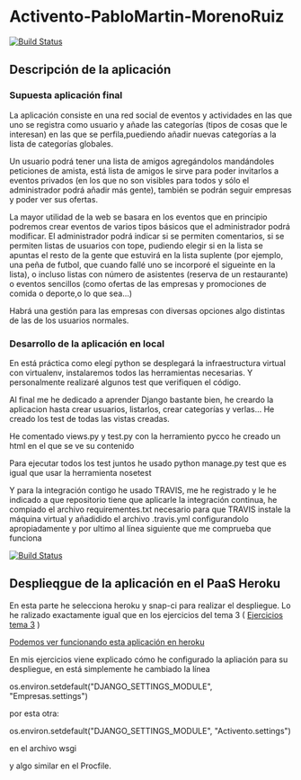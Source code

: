 # Activento-PabloMartin-MorenoRuiz   
[![Build Status](https://travis-ci.org/pmmre/Activento-PabloMartin-MorenoRuiz.svg)](https://travis-ci.org/pmmre/Activento-PabloMartin-MorenoRuiz)

## Descripción de la aplicación 
### Supuesta aplicación final
La aplicación consiste en una red social de eventos y actividades en las que uno se registra como usuario y añade las categorías (tipos de cosas que le interesan) en las que se perfila,puediendo añadir nuevas categorías a la lista de categorías globales.

Un usuario podrá tener una lista de amigos agregándolos mandándoles peticiones de amista, está lista de amigos le sirve para poder invitarlos a eventos privados (en los que no son visibles para todos y sólo el administrador podrá añadir más gente), también se podrán seguir empresas y poder ver sus ofertas.

La mayor utilidad de la web se basara en los eventos que en principio podremos crear eventos de varios tipos básicos que el administrador podrá modificar. El administrador podrá indicar si se permiten comentarios, si se permiten listas de usuarios con tope, pudiendo elegir si en la lista se apuntas el resto de la gente que estuvirá en la lista suplente (por ejemplo, una peña de futbol, que cuando fallé uno se incorporé el sigueinte en la lista), o incluso listas con número de asistentes (reserva de un restaurante) o eventos sencillos (como ofertas de las empresas y promociones de comida o deporte,o lo que sea...)

Habrá una gestión para las empresas  con diversas opciones algo distintas de las de los usuarios normales.
 




### Desarrollo de la aplicación en local
En está práctica como elegí python se desplegará la infraestructura virtual con virtualenv, instalaremos todos las herramientas necesarias. Y personalmente realizaré algunos test que verifiquen el código.

Al final me he dedicado a aprender Django bastante bien, he creardo la aplicacion hasta crear usuarios, listarlos, crear categorías y verlas...
He creado los test de todas las vistas creadas.

He comentado views.py y test.py con la herramiento pycco he creado un html en el que se ve su contenido

Para ejecutar todos los test juntos he usado python manage.py test que es igual que usar la herramienta nosetest

Y para la integración contigo he usado TRAVIS, me he registrado y le he indicado a que repositorio tiene que aplicarle la integración continua, he compiado el archivo requirementes.txt necesario para que TRAVIS instale la máquina virtual y añadidido el archivo .travis.yml configurandolo apropiadamente y por ultimo al línea siguiente que me comprueba que funciona

[![Build Status](https://travis-ci.org/pmmre/Activento-PabloMartin-MorenoRuiz.svg)](https://travis-ci.org/pmmre/Activento-PabloMartin-MorenoRuiz)

## Desplieqgue de la aplicación en el PaaS Heroku
En esta parte he selecciona heroku y snap-ci para realizar el despliegue. Lo he ralizado exactamente igual que en los ejercicios del tema 3 ( [Ejercicios tema 3](https://github.com/JJ/IV-2015-16/blob/master/ejercicios/PabloMartin-MorenoRuiz/Tema3.md) ) 

[Podemos ver funcionando esta aplicación en heroku](https://mysterious-spire-2156.herokuapp.com/)

En mis ejercicios viene explicado cómo he configurado la apliación para su despliegue, en está simplemente he cambiado la línea 

os.environ.setdefault("DJANGO_SETTINGS_MODULE", "Empresas.settings")

por esta otra:

os.environ.setdefault("DJANGO_SETTINGS_MODULE", "Activento.settings")

en el archivo wsgi

y algo similar en el Procfile.



